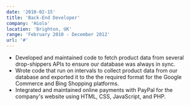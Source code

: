 ```yaml
---
date: '2010-02-15'
title: 'Back-End Developer'
company: 'Hiolo'
location: 'Brighton, UK'
range: 'February 2010 - December 2012'
url: '#'
---
```


- Developed and maintained code to fetch product data from several drop-shippers APIs to ensure our database was always in sync.
- Wrote code that run on intervals to collect product data from our database and exported it to the the required format for the Google Commerce and Bing Shopping platforms.
- Integrated and maintained online payments with PayPal for the company's website using HTML, CSS, JavaScript, and PHP.
